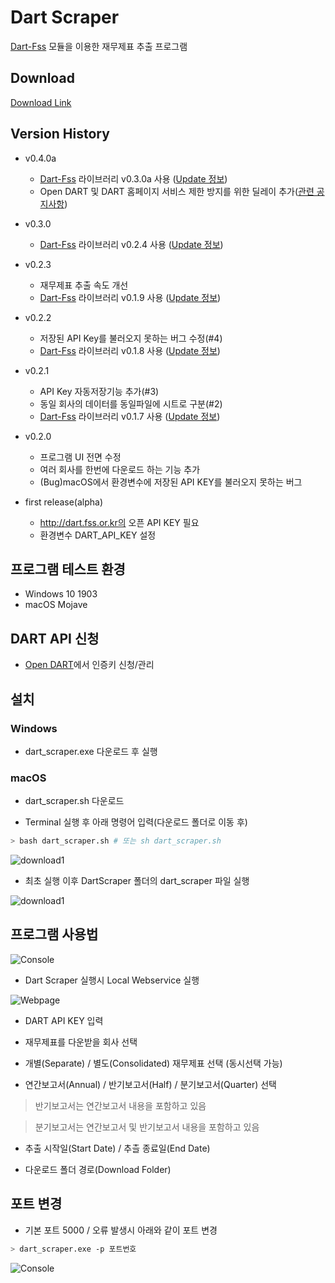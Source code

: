 # Dart Scraper

[Dart-Fss](https://github.com/josw123/dart-fss) 모듈을 이용한 재무제표 추출 프로그램

## Download

[Download Link](https://github.com/josw123/dart-scraper/releases)

## Version History
- v0.4.0a
  - [Dart-Fss](https://github.com/josw123/dart-fss) 라이브러리 v0.3.0a 사용 ([Update 정보](https://github.com/josw123/dart-fss/releases/tag/v0.3.0a))
  - Open DART 및 DART 홈페이지 서비스 제한 방지를 위한 딜레이 추가([관련 공지사항](https://bit.ly/2wcnz2y>))

- v0.3.0
  - [Dart-Fss](https://github.com/josw123/dart-fss) 라이브러리 v0.2.4 사용 ([Update 정보](https://github.com/josw123/dart-fss/releases/tag/v0.2.4))

- v0.2.3
  - 재무제표 추출 속도 개선
  - [Dart-Fss](https://github.com/josw123/dart-fss) 라이브러리 v0.1.9 사용 ([Update 정보](https://github.com/josw123/dart-fss/releases/tag/v0.1.9))

- v0.2.2
  - 저장된 API Key를 불러오지 못하는 버그 수정(#4)
  - [Dart-Fss](https://github.com/josw123/dart-fss) 라이브러리 v0.1.8 사용 ([Update 정보](https://github.com/josw123/dart-fss/releases/tag/v0.1.8))


- v0.2.1
  - API Key 자동저장기능 추가(#3)
  - 동일 회사의 데이터를 동일파일에 시트로 구분(#2)
  - [Dart-Fss](https://github.com/josw123/dart-fss) 라이브러리 v0.1.7 사용 ([Update 정보](https://github.com/josw123/dart-fss/releases/tag/v0.1.7))

- v0.2.0 
  - 프로그램 UI 전면 수정
  - 여러 회사를 한번에 다운로드 하는 기능 추가
  - (Bug)macOS에서 환경변수에 저장된 API KEY를 불러오지 못하는 버그


- first release(alpha)
  - http://dart.fss.or.kr의 오픈 API KEY 필요
  - 환경변수 DART_API_KEY 설정

## 프로그램 테스트 환경

-   Windows 10 1903
-   macOS Mojave

## DART API 신청
-   [Open DART](https://opendart.fss.or.kr/)에서 인증키 신청/관리

## 설치

### Windows

- dart_scraper.exe 다운로드 후 실행

### macOS

- dart_scraper.sh 다운로드

- Terminal 실행 후 아래 명령어 입력(다운로드 폴더로 이동 후)

```bash
> bash dart_scraper.sh # 또는 sh dart_scraper.sh
```

![download1](./readme/install1.png)

- 최초 실행 이후 DartScraper 폴더의 dart_scraper 파일 실행

![download1](./readme/install2.png)

## 프로그램 사용법

![Console](./readme/console.png)

- Dart Scraper 실행시 Local Webservice 실행


![Webpage](./readme/webpage.png)

- DART API KEY 입력

- 재무제표를 다운받을 회사 선택

- 개별(Separate) / 별도(Consolidated) 재무제표 선택 (동시선택 가능)

- 연간보고서(Annual) / 반기보고서(Half) / 분기보고서(Quarter) 선택

> 반기보고서는 연간보고서 내용을 포함하고 있음

> 분기보고서는 연간보고서 및 반기보고서 내용을 포함하고 있음

- 추출 시작일(Start Date) / 추츨 종료일(End Date)

- 다운로드 폴더 경로(Download Folder)

## 포트 변경

- 기본 포트 5000 / 오류 발생시 아래와 같이 포트 변경

``` bash
> dart_scraper.exe -p 포트번호
```

![Console](./readme/port.png)
